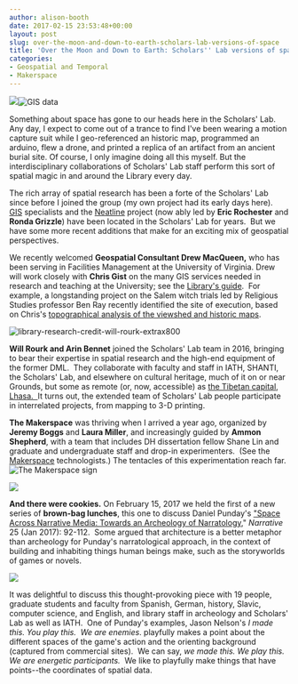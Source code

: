 ```yaml
---
author: alison-booth
date: 2017-02-15 23:53:48+00:00
layout: post
slug: over-the-moon-and-down-to-earth-scholars-lab-versions-of-space
title: 'Over the Moon and Down to Earth: Scholars'' Lab versions of space'
categories:
- Geospatial and Temporal
- Makerspace
---
```


![](http://static.scholarslab.org/wp-content/uploads/2015/08/IMG_03831-300x225.jpg)![GIS data](http://static.scholarslab.org/wp-content/uploads/2017/01/gis_data-300x236.jpeg)

Something about space has gone to our heads here in the Scholars' Lab.  Any day, I expect to come out of a trance to find I've been wearing a motion capture suit while I geo-referenced an historic map, programmed an arduino, flew a drone, and printed a replica of an artifact from an ancient burial site. Of course, I only imagine doing all this myself. But the interdisciplinary collaborations of Scholars' Lab staff perform this sort of spatial magic in and around the Library every day.

The rich array of spatial research has been a forte of the Scholars' Lab since before I joined the group (my own project had its early days here).  [GIS](https://egsc.usgs.gov/isb//pubs/gis_poster/) specialists and the [Neatline](http://neatline.org/) project (now ably led by **Eric Rochester** and **Ronda Grizzle**) have been located in the Scholars' Lab for years.  But we have some more recent additions that make for an exciting mix of geospatial perspectives.

We recently welcomed **Geospatial Consultant Drew MacQueen,** who has been serving in Facilities Management at the University of Virginia. Drew will work closely with **Chris Gist** on the many GIS services needed in research and teaching at the University; see the [Library's guide](http://guides.lib.virginia.edu/gis).  For example, a longstanding project on the Salem witch trials led by Religious Studies professor Ben Ray recently identified the site of execution, based on Chris's [topographical analysis of the viewshed and historic maps](https://news.virginia.edu/content/uvas-help-salem-finally-discovers-where-its-witches-were-executed).

![library-research-credit-will-rourk-extrax800](https://i1.wp.com/news.library.virginia.edu/files/2017/01/Library-Research-Credit-Will-Rourk-EXTRAx800.jpg?resize=584%2C417&ssl=1)

**Will Rourk and Arin Bennet** joined the Scholars' Lab team in 2016, bringing to bear their expertise in spatial research and the high-end equipment of the former DML.  They collaborate with faculty and staff in IATH, SHANTI, the Scholars' Lab, and elsewhere on cultural heritage, much of it on or near Grounds, but some as remote (or, now, accessible) as [the Tibetan capital, Lhasa.  ](https://magazine.arts.virginia.edu/stories/lhasa-vr-visualizing-the-historic-tibetan-capital)It turns out, the extended team of Scholars' Lab people participate in interrelated projects, from mapping to 3-D printing.

**The Makerspace** was thriving when I arrived a year ago, organized by **Jeremy Boggs** and **Laura Miller**, and increasingly guided by **Ammon Shepherd**, with a team that includes DH dissertation fellow Shane Lin and graduate and undergraduate staff and drop-in experimenters.  (See the [Makerspace](http://scholarslab.org/makerspace/) technologists.) The tentacles of this experimentation reach far.![The Makerspace sign](http://static.scholarslab.org/wp-content/uploads/2014/05/makerspace5-300x168.jpg)

![](http://static.scholarslab.org/wp-content/uploads/2017/02/DSC9814-300x200.jpg)



**And there were cookies.** On February 15, 2017 we held the first of a new series of **brown-bag lunches**, this one to discuss Daniel Punday's ["Space Across Narrative Media: Towards an Archeology of Narratology,](http://muse.jhu.edu/article/644085)" _Narrative_ 25 (Jan 2017): 92-112.  Some argued that architecture is a better metaphor than archeology for Punday's narratological approach, in the context of building and inhabiting things human beings make, such as the storyworlds of games or novels.

![](http://static.scholarslab.org/wp-content/uploads/2017/02/PundayIllustration-300x253.png)

It was delightful to discuss this thought-provoking piece with 19 people, graduate students and faculty from Spanish, German, history, Slavic, computer science, and English, and library staff in archeology and Scholars' Lab as well as IATH.  One of Punday's examples, Jason Nelson's _I made this. You play this.  We are enemies_. playfully makes a point about the different spaces of the game's action and the orienting background (captured from commercial sites).  We can say, _we made this. We play this. We are energetic participants._  We like to playfully make things that have points--the coordinates of spatial data.
